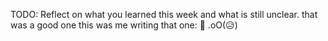 TODO: Reflect on what you learned this week and what is still unclear.
that was a good one this was me writing that one:
🤣 .oO(😥)